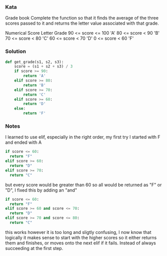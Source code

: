 ### Kata
Grade book
Complete the function so that it finds the average of the three scores passed to it and returns the letter value associated with that grade.

Numerical Score	Letter Grade
90 <= score <= 100	'A'
80 <= score < 90	'B'
70 <= score < 80	'C'
60 <= score < 70	'D'
0 <= score < 60	'F'

### Solution
```Python
def get_grade(s1, s2, s3):
    score = (s1 + s2 + s3) / 3
    if score >= 90:
        return 'A'
    elif score >= 80:
        return 'B'
    elif score >= 70:
        return 'C'
    elif score >= 60:
        return 'D'
    else:
        return 'F'
  ```

### Notes

I learned to use elif, especially in the right order, my first try I started with F and ended with A
```Python
if score <= 60:
  return "F"
elif score >= 60:
  return "D"
elif score >= 70:
  return "C"
```
but every score would be greater than 60 so all would be returned as "F" or "D", I fixed this by adding an "and"
```Python
if score <= 60:
  return "F"
elif score >= 60 and score <= 70:
  return "D"
elif score >= 70 and score <= 80:
  return "C"
```
this works however it is too long and sligtly confusing, I now know that logically it makes sense to start with the higher scores so it either returns them and finishes, or moves onto the next elif if it fails. Instead of always succeeding at the first step.
